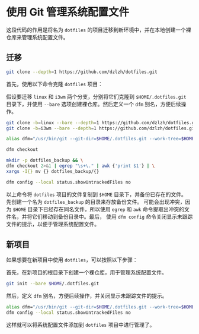 # 使用 Git 管理系统配置文件

这段代码的作用是将名为 `dotfiles` 的项目迁移到新环境中，并在本地创建一个裸仓库来管理系统配置文件。

## 迁移

```sh
git clone --depth=1 https://github.com/dzlzh/dotfiles.git
```
首先，使用以下命令克隆 `dotfiles` 项目：

假设要迁移 `linux` 和 `i3wm` 两个分支，分别将它们克隆到 `$HOME/.dotfiles.git` 目录下，并使用 `--bare` 选项创建裸仓库。然后定义一个 `dfm` 别名，方便后续操作。

```sh
git clone -b=linux --bare --depth=1 https://github.com/dzlzh/dotfiles.git $HOME/.dotfiles.git
git clone -b=i3wm --bare --depth=1 https://github.com/dzlzh/dotfiles.git $HOME/.dotfiles.git

alias dfm="/usr/bin/git --git-dir=$HOME/.dotfiles.git --work-tree=$HOME"

dfm checkout

mkdir -p dotfiles_backup && \
dfm checkout 2>&1 | egrep "\s+\." | awk {'print $1'} | \
xargs -I{} mv {} dotfiles_backup/{}

dfm config --local status.showUntrackedFiles no
```

以上命令将 `dotfiles` 项目的文件复制到 `$HOME` 目录下，并备份已存在的文件。
先创建一个名为 `dotfiles_backup` 的目录来存放备份文件。
可能会出现冲突，因为 `$HOME` 目录下已经存在同名文件，所以使用 `egrep` 和 `awk` 命令提取出冲突的文件名，并将它们移动到备份目录中。最后，
使用 `dfm config` 命令关闭显示未跟踪文件的提示，以便于管理系统配置文件。

## 新项目

如果想要在新项目中使用 `dotfiles`，可以按照以下步骤：

首先，在新项目的根目录下创建一个裸仓库，用于管理系统配置文件。

```sh
git init --bare $HOME/.dotfiles.git
```

然后，定义 `dfm` 别名，方便后续操作，并关闭显示未跟踪文件的提示。

```sh
alias dfm="/usr/bin/git --git-dir=$HOME/.dotfiles.git --work-tree=$HOME"
dfm config --local status.showUntrackedFiles no
```

这样就可以将系统配置文件添加到 `dotfiles` 项目中进行管理了。
